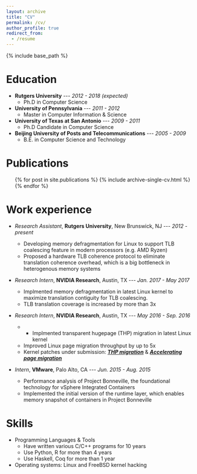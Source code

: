 ```yaml
---
layout: archive
title: "CV"
permalink: /cv/
author_profile: true
redirect_from:
  - /resume
---
```


{% include base_path %}

Education
======
* **Rutgers University** --- *2012 - 2018 (expected)*
  * Ph.D in Computer Science
* **University of Pennsylvania** ---  *2011 - 2012*
  * Master in Computer Information & Science
* **University of Texas at San Antonio** --- *2009 - 2011*
  * Ph.D Candidate in Computer Science
* **Beijing University of Posts and Telecommunications** --- *2005 - 2009*
  * B.E. in Computer Science and Technology

Publications
======
  <ul>{% for post in site.publications %}
    {% include archive-single-cv.html %}
  {% endfor %}</ul>

Work experience
======
* *Research Assistant*, **Rutgers University**, New Brunswick, NJ --- *2012 - present*
  * Developing memory defragmentation for Linux to support TLB coalescing
	feature in modern processors (e.g. AMD Ryzen)
  * Proposed a hardware TLB coherence protocol to eliminate translation
	coherence overhead, which is a big bottleneck in heterogenous memory systems

* *Research Intern*, **NVIDIA Research**, Austin, TX --- *Jan. 2017 - May 2017*
  * Implmented memory defragmentation in latest Linux kernel to maximize
	translation contiguity for TLB coalescing.
  * TLB translation coverage is increased by more than 3x

* *Research Intern*, **NVIDIA Research**, Austin, TX --- *May 2016 - Sep. 2016*
  *   * Implmented transparent hugepage (THP) migration in latest Linux kernel
  * Improved Linux page migration throughput by up to 5x
  * Kernel patches under submission: [__*THP migration*__](https://lwn.net/Articles/723764/) & [__*Accelerating page migration*__](https://lkml.org/lkml/2016/11/22/457)

* *Intern*, **VMware**, Palo Alto, CA --- *Jun. 2015 - Aug. 2015*
  * Performance analysis of Project Bonneville, the foundational technology for
	vSphere Integrated Containers
  * Implemented the initial version of the runtime layer, which enables memory
	snapshot of containers in Project Bonneville
  
Skills
======
* Programming Languages & Tools
  * Have written various C/C++ programs for 10 years
  * Use Python, R for more than 4 years
  * Use Haskell, Coq for more than 1 year
* Operating systems: Linux and FreeBSD kernel hacking

